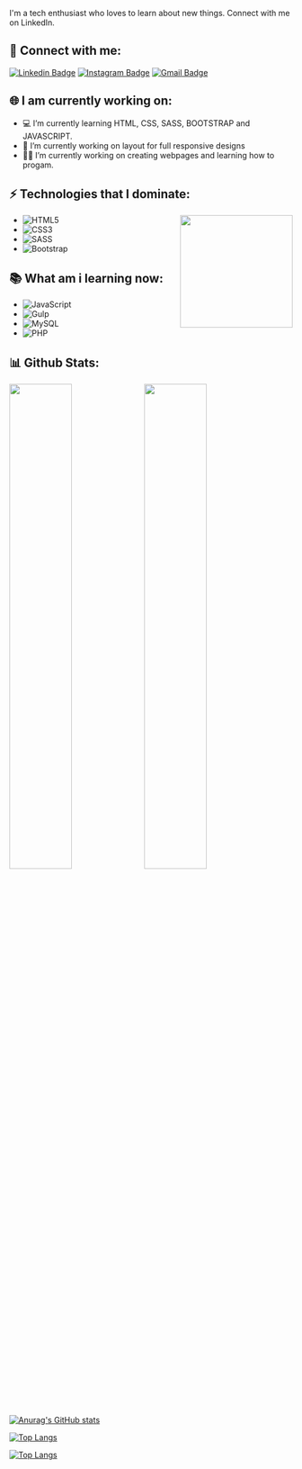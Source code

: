 
<!-- You can create your own header images using Canva, it has a lot of templates. If you do, use the following link https://www.canva.com/join/celeriac-tread-jellyfish -->

I'm a tech enthusiast who loves to learn about new things. Connect with me on LinkedIn.

## 📱 Connect with me:

[![Linkedin Badge](https://img.shields.io/badge/-FreddySantamaria-blue?style=flat-square&logo=Linkedin&logoColor=white&link=https://www.linkedin.com/in/freddy-a-santamaria-p-959546169/)](https://www.linkedin.com/in/freddy-a-santamaria-p-959546169/)
[![Instagram Badge](https://img.shields.io/badge/-theskullboy_fred-e4405f?style=flat-square&logo=Instagram&logoColor=white&link=https://www.instagram.com/roshanjayraj/)](https://www.instagram.com/roshanjayraj/)
[![Gmail Badge](https://img.shields.io/badge/-freddyperozo21@gmail.com-d14836?style=flat-square&logo=Gmail&logoColor=white&link=mailto:mail@jayraj.co.in)](mailto:mail@jayraj.co.in)

## 🌐 I am currently working on:

- 💻 I’m currently learning HTML, CSS, SASS, BOOTSTRAP and JAVASCRIPT.
- 🤖 I’m currently working on layout for full responsive designs
- 👨‍💻 I’m currently working on creating webpages and learning how to progam.

## ⚡ Technologies that I dominate:

<img align='right' src='https://media.giphy.com/media/bcKmIWkUMCjVm/giphy.gif' width='200"'>

- ![HTML5](https://img.shields.io/badge/html5-%23E34F26.svg?style=for-the-badge&logo=html5&logoColor=white)
- ![CSS3](https://img.shields.io/badge/css3-%231572B6.svg?style=for-the-badge&logo=css3&logoColor=white)
- ![SASS](https://img.shields.io/badge/SASS-hotpink.svg?style=for-the-badge&logo=SASS&logoColor=white)
- ![Bootstrap](https://img.shields.io/badge/bootstrap-%23563D7C.svg?style=for-the-badge&logo=bootstrap&logoColor=white)

## 📚 What am i learning now:

- ![JavaScript](https://img.shields.io/badge/javascript-%23323330.svg?style=for-the-badge&logo=javascript&logoColor=%23F7DF1E)
- ![Gulp](https://img.shields.io/badge/GULP-%23CF4647.svg?style=for-the-badge&logo=gulp&logoColor=white)
- ![MySQL](https://img.shields.io/badge/mysql-%2300f.svg?style=for-the-badge&logo=mysql&logoColor=white)
- ![PHP](https://img.shields.io/badge/php-%23777BB4.svg?style=for-the-badge&logo=php&logoColor=white)

## 📊 Github Stats:

<img align="left" width="47%" src="https://github-readme-stats.vercel.app/api?username=freddyasp21&show_icons=true&theme=darkone" />
<img align="left" width="47%" src="https://github-readme-stats.vercel.app/api/top-langs/?username=freddyasp21&layout=compact" />


[![Anurag's GitHub stats](https://github-readme-stats.vercel.app/api?username=freddyasp21)](https://github.com/anuraghazra/github-readme-stats)

[![Top Langs](https://github-readme-stats.vercel.app/api/top-langs/?username=freddyasp21)](https://github.com/anuraghazra/github-readme-stats)

[![Top Langs](https://github-readme-stats.vercel.app/api/top-langs/?username=freddyasp21&langs_count=8)](https://github.com/anuraghazra/github-readme-stats)

